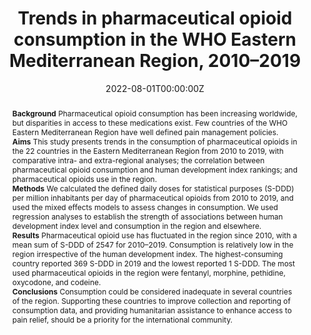 ﻿---
title: "Trends in pharmaceutical opioid consumption in the WHO Eastern Mediterranean Region, 2010–2019"
abstract: "**Background**
Pharmaceutical opioid consumption has been increasing worldwide, but disparities in access to these medications exist. Few countries of the WHO Eastern Mediterranean Region have well defined pain management policies.
<br>**Aims**
This study presents trends in the consumption of pharmaceutical opioids in the 22 countries in the Eastern Mediterranean Region from 2010 to 2019, with comparative intra- and extra-regional analyses; the correlation between pharmaceutical opioid consumption and human development index rankings; and pharmaceutical opioids use in the
region.
<br>**Methods**
We calculated the defined daily doses for statistical purposes (S-DDD) per million inhabitants per day of pharmaceutical opioids from 2010 to 2019, and used the mixed effects models to assess changes in consumption. We used regression analyses to establish the strength of associations between human development index level and consumption in the region and elsewhere.
<br>**Results**
Pharmaceutical opioid use has fluctuated in the region since 2010, with a mean sum of S-DDD of 2547 for 2010–2019. Consumption is relatively low in the region irrespective of the human development index. The highest-consuming country reported 369 S-DDD in 2019 and the lowest reported 1 S-DDD. The most used pharmaceutical opioids in the region were fentanyl, morphine, pethidine, oxycodone, and codeine.
<br>**Conclusions**
Consumption could be considered inadequate in several countries of the region. Supporting these countries to improve collection and reporting of consumption data, and providing humanitarian assistance to enhance access to pain relief, should be a priority for the international community."
authors:
- Juliana Erthal
- Stefano Berterame
- author
- Richard P Mattick
date: "2022-08-01T00:00:00Z"
doi: "10.26719/emhj.22.085"
featured: false
image:
  caption: 'Image credit: [Adobe Stock]'
  focal_point: ""
  preview_only: false
projects: []
publication: 'Eastern Mediterranean Health Journal'
publication_short: ""
publication_types:
- "2"
publishDate: "2022-08-01T00:00:00Z"
summary: Examining trends in the use of opioid analgesics in the eastern mediterranean over a 10-year period.
tags:
- Opioid use
- Longitudinal trend analysis
url_source: "https://link.springer.com/article/10.1007/s40429-019-0234-2"

---
